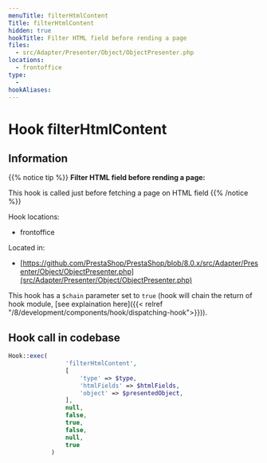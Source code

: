 ```yaml
---
menuTitle: filterHtmlContent
Title: filterHtmlContent
hidden: true
hookTitle: Filter HTML field before rending a page
files:
  - src/Adapter/Presenter/Object/ObjectPresenter.php
locations:
  - frontoffice
type:
  - 
hookAliases:
---
```


# Hook filterHtmlContent

## Information

{{% notice tip %}}
**Filter HTML field before rending a page:** 

This hook is called just before fetching a page on HTML field
{{% /notice %}}

Hook locations: 
  - frontoffice

Located in: 
  - [https://github.com/PrestaShop/PrestaShop/blob/8.0.x/src/Adapter/Presenter/Object/ObjectPresenter.php](src/Adapter/Presenter/Object/ObjectPresenter.php)

This hook has a `$chain` parameter set to `true` (hook will chain the return of hook module, [see explaination here]({{< relref "/8/development/components/hook/dispatching-hook">}})).

## Hook call in codebase

```php
Hook::exec(
                'filterHtmlContent',
                [
                    'type' => $type,
                    'htmlFields' => $htmlFields,
                    'object' => $presentedObject,
                ],
                null,
                false,
                true,
                false,
                null,
                true
            )
```